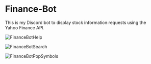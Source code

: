 # Finance-Bot
This is my Discord bot to display stock 
information requests using the Yahoo Finance API.

![FinanceBotHelp](https://user-images.githubusercontent.com/82846057/126687939-635e1b1b-b5d9-4b9e-a75b-487524f85e4a.PNG)



![FinanceBotSearch](https://user-images.githubusercontent.com/82846057/126687983-d19fd743-1bfb-40b5-866d-c3dcbb1833c6.PNG)



![FinanceBotPopSymbols](https://user-images.githubusercontent.com/82846057/126687994-13334f91-9f0f-49d5-b2c2-6d987b25fabe.PNG)
